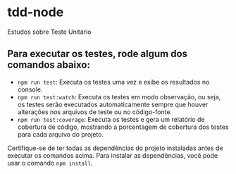# tdd-node
Estudos sobre Teste Unitário

## Para executar os testes, rode algum dos comandos abaixo:

- `npm run test`: Executa os testes uma vez e exibe os resultados no console.
- `npm run test:watch`: Executa os testes em modo observação, ou seja, os testes serão executados automaticamente sempre que houver alterações nos arquivos de teste ou no código-fonte.
- `npm run test:coverage`: Executa os testes e gera um relatório de cobertura de código, mostrando a porcentagem de cobertura dos testes para cada arquivo do projeto.

Certifique-se de ter todas as dependências do projeto instaladas antes de executar os comandos acima. Para instalar as dependências, você pode usar o comando `npm install`.
